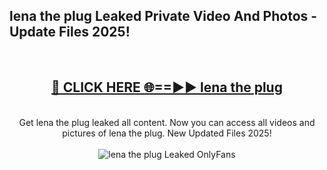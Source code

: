<h2>lena the plug Leaked Private Video And Photos - Update Files 2025!</h2>
<br>
<div align="center">
<h2><a href="https://top-ai-tools.click/QrbHav" rel="nofollow">🔴 CLICK HERE 🌐==►► lena the plug</a></h2>
<br>
Get lena the plug leaked all content. Now you can access all videos and pictures of lena the plug. New Updated Files 2025!
<br>
<br>
<a href="https://top-ai-tools.click/QrbHav" rel="nofollow" data-target="animated-image.originalLink"><img src="https://i.ibb.co.com/WyWwxjT/player-gif2.gif" alt="lena the plug Leaked  OnlyFans" style="max-width: 100%; display: inline-block;" data-target="animated-image.originalImage"></a>
</div>
<br>